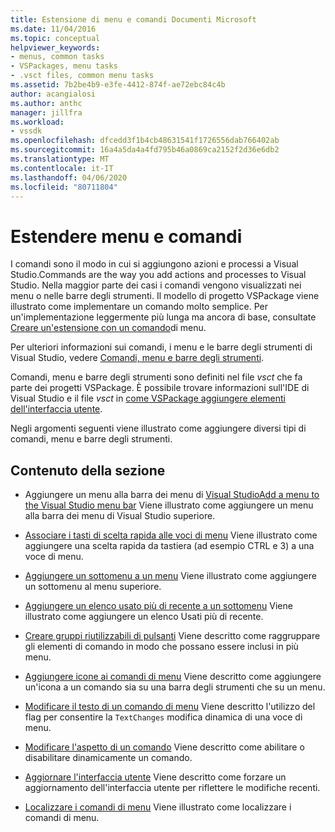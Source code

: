 ```yaml
---
title: Estensione di menu e comandi Documenti Microsoft
ms.date: 11/04/2016
ms.topic: conceptual
helpviewer_keywords:
- menus, common tasks
- VSPackages, menu tasks
- .vsct files, common menu tasks
ms.assetid: 7b2be4b9-e3fe-4412-874f-ae72ebc84c4b
author: acangialosi
ms.author: anthc
manager: jillfra
ms.workload:
- vssdk
ms.openlocfilehash: dfcedd3f1b4cb48631541f1726556dab766402ab
ms.sourcegitcommit: 16a4a5da4a4fd795b46a0869ca2152f2d36e6db2
ms.translationtype: MT
ms.contentlocale: it-IT
ms.lasthandoff: 04/06/2020
ms.locfileid: "80711804"
---
```

# <a name="extend-menus-and-commands"></a>Estendere menu e comandi
I comandi sono il modo in cui si aggiungono azioni e processi a Visual Studio.Commands are the way you add actions and processes to Visual Studio. Nella maggior parte dei casi i comandi vengono visualizzati nei menu o nelle barre degli strumenti. Il modello di progetto VSPackage viene illustrato come implementare un comando molto semplice. Per un'implementazione leggermente più lunga ma ancora di base, consultate [Creare un'estensione con un comando](../extensibility/creating-an-extension-with-a-menu-command.md)di menu.

 Per ulteriori informazioni sui comandi, i menu e le barre degli strumenti di Visual Studio, vedere [Comandi, menu e barre degli strumenti](../extensibility/internals/commands-menus-and-toolbars.md).

 Comandi, menu e barre degli strumenti sono definiti nel file *vsct* che fa parte dei progetti VSPackage. È possibile trovare informazioni sull'IDE di Visual Studio e il file *vsct* in [come VSPackage aggiungere elementi dell'interfaccia utente](../extensibility/internals/how-vspackages-add-user-interface-elements.md).

 Negli argomenti seguenti viene illustrato come aggiungere diversi tipi di comandi, menu e barre degli strumenti.

## <a name="in-this-section"></a>Contenuto della sezione
- Aggiungere un menu alla barra dei menu di [Visual StudioAdd a menu to the Visual Studio menu bar](../extensibility/adding-a-menu-to-the-visual-studio-menu-bar.md) Viene illustrato come aggiungere un menu alla barra dei menu di Visual Studio superiore.

- [Associare i tasti di scelta rapida alle voci di menu](../extensibility/binding-keyboard-shortcuts-to-menu-items.md) Viene illustrato come aggiungere una scelta rapida da tastiera (ad esempio CTRL e 3) a una voce di menu.

- [Aggiungere un sottomenu a un menu](../extensibility/adding-a-submenu-to-a-menu.md) Viene illustrato come aggiungere un sottomenu al menu superiore.

- [Aggiungere un elenco usato più di recente a un sottomenu](../extensibility/adding-a-most-recently-used-list-to-a-submenu.md) Viene illustrato come aggiungere un elenco Usati più di recente.

- [Creare gruppi riutilizzabili di pulsanti](../extensibility/creating-reusable-groups-of-buttons.md) Viene descritto come raggruppare gli elementi di comando in modo che possano essere inclusi in più menu.

- [Aggiungere icone ai comandi di menu](../extensibility/adding-icons-to-menu-commands.md) Viene descritto come aggiungere un'icona a un comando sia su una barra degli strumenti che su un menu.

- [Modificare il testo di un comando di menu](../extensibility/changing-the-text-of-a-menu-command.md) Viene descritto l'utilizzo del flag per consentire la `TextChanges` modifica dinamica di una voce di menu.

- [Modificare l'aspetto di un comando](../extensibility/changing-the-appearance-of-a-command.md) Viene descritto come abilitare o disabilitare dinamicamente un comando.

- [Aggiornare l'interfaccia utente](../extensibility/updating-the-user-interface.md) Viene descritto come forzare un aggiornamento dell'interfaccia utente per riflettere le modifiche recenti.

- [Localizzare i comandi di menu](../extensibility/localizing-menu-commands.md) Viene illustrato come localizzare i comandi di menu.
